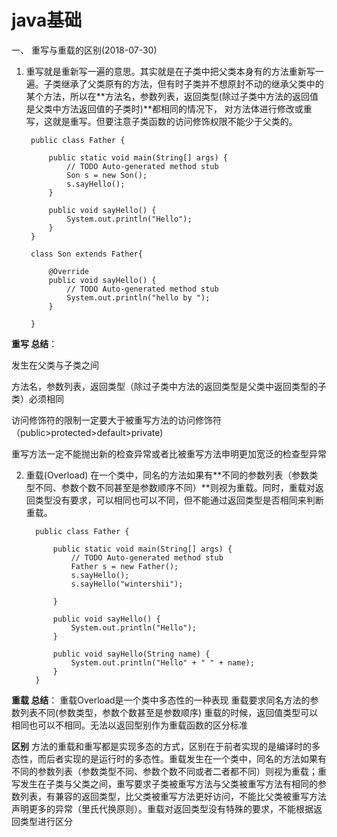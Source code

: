 # java基础



一、 重写与重载的区别(2018-07-30)

1. 重写就是重新写一遍的意思。其实就是在子类中把父类本身有的方法重新写一遍。子类继承了父类原有的方法，但有时子类并不想原封不动的继承父类中的某个方法，所以在**方法名，参数列表，返回类型(除过子类中方法的返回值是父类中方法返回值的子类时)**都相同的情况下， 对方法体进行修改或重写，这就是重写。但要注意子类函数的访问修饰权限不能少于父类的。 

        public class Father {
    
            public static void main(String[] args) {
                // TODO Auto-generated method stub
                Son s = new Son();
                s.sayHello();
            }
        
            public void sayHello() {
                System.out.println("Hello");
            }
        }
    
        class Son extends Father{
        
            @Override
            public void sayHello() {
                // TODO Auto-generated method stub
                System.out.println("hello by ");
            }
        
        }
**重写 总结**：
 
发生在父类与子类之间 

方法名，参数列表，返回类型（除过子类中方法的返回类型是父类中返回类型的子类）必须相同 

访问修饰符的限制一定要大于被重写方法的访问修饰符（public>protected>default>private) 

重写方法一定不能抛出新的检查异常或者比被重写方法申明更加宽泛的检查型异常


2. 重载(Overload) 
在一个类中，同名的方法如果有**不同的参数列表（参数类型不同、参数个数不同甚至是参数顺序不同）**则视为重载。同时，重载对返回类型没有要求，可以相同也可以不同，但不能通过返回类型是否相同来判断重载。
 
         public class Father {
         
             public static void main(String[] args) {
                 // TODO Auto-generated method stub
                 Father s = new Father();
                 s.sayHello();
                 s.sayHello("wintershii");
         
             }
         
             public void sayHello() {
                 System.out.println("Hello");
             }
         
             public void sayHello(String name) {
                 System.out.println("Hello" + " " + name);
             }
         }
         
**重载 总结**： 
重载Overload是一个类中多态性的一种表现 
重载要求同名方法的参数列表不同(参数类型，参数个数甚至是参数顺序) 
重载的时候，返回值类型可以相同也可以不相同。无法以返回型别作为重载函数的区分标准

**区别**
方法的重载和重写都是实现多态的方式，区别在于前者实现的是编译时的多态性，而后者实现的是运行时的多态性。重载发生在一个类中，同名的方法如果有不同的参数列表（参数类型不同、参数个数不同或者二者都不同）则视为重载；重写发生在子类与父类之间，重写要求子类被重写方法与父类被重写方法有相同的参数列表，有兼容的返回类型，比父类被重写方法更好访问，不能比父类被重写方法声明更多的异常（里氏代换原则）。重载对返回类型没有特殊的要求，不能根据返回类型进行区分